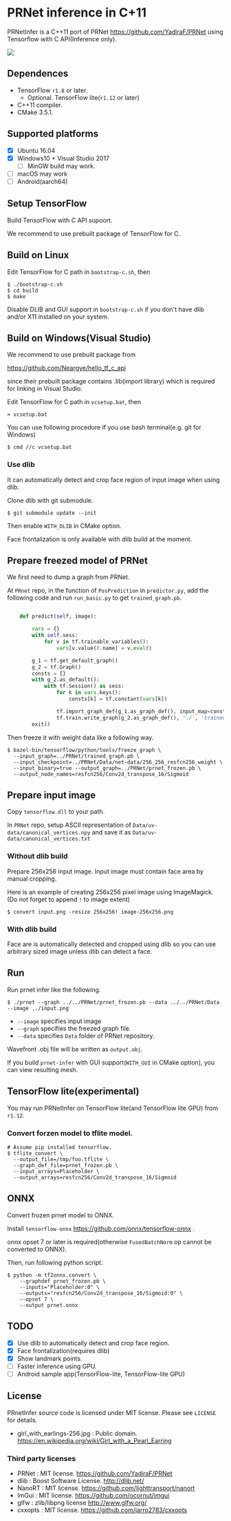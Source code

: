 # PRNet inference in C+11

PRNetInfer is a C++11 port of PRNet https://github.com/YadiraF/PRNet using Tensorflow with C API(Inference only).

![](images/earing-result.jpg)

## Dependences

* TensorFlow `r1.8` or later.
  * Optional. TensorFlow lite(`r1.12` or later)
* C++11 compiler.
* CMake 3.5.1.

## Supported platforms

* [x] Ubuntu 16.04
* [x] Windows10 + Visual Studio 2017
  * [ ] MinGW build may work.
* [ ] macOS may work
* [ ] Android(aarch64)

## Setup TensorFlow

Build TensorFlow with C API supoort.

We recommend to use prebuilt package of TensorFlow for C.

## Build on Linux

Edit TensorFlow for C path in `bootstrap-c.sh`, then

```
$ ./bootstrap-c.sh
$ cd build
$ make
```

Disable DLIB and GUI support in `bootstrap-c.sh` if you don't have dlib and/or X11 installed on your system.

## Build on Windows(Visual Studio)

We recommend to use prebuilt package from

https://github.com/Neargye/hello_tf_c_api

since their prebuilt package contains .lib(import library) which is required for linking in Visual Studio.

Edit TensorFlow for C path in `vcsetup.bat`, then

```
> vcsetup.bat
```

You can use following procedure if you use bash terminal(e.g. git for Windows)

```
$ cmd //c vcsetup.bat
```

### Use dlib

It can automatically detect and crop face region of input image when using dlib.

Clone dlib with git submodule.

```
$ git submodule update --init
```

Then enable `WITH_DLIB` in CMake option.

Face frontalization is only available with dlib build at the moment.


## Prepare freezed model of PRNet

We first need to dump a graph from PRNet.

At `PRnet` repo, in the function of `PosPrediction` in `predictor.py`, add the following code and run `run_basic.py` to get `trained_graph.pb`.

```py

    def predict(self, image):

        vars = {}
        with self.sess:
            for v in tf.trainable_variables():
                vars[v.value().name] = v.eval()

        g_1 = tf.get_default_graph()
        g_2 = tf.Graph()
        consts = {}
        with g_2.as_default():
            with tf.Session() as sess:
                for k in vars.keys():
                    consts[k] = tf.constant(vars[k])

                tf.import_graph_def(g_1.as_graph_def(), input_map=consts, name="")
                tf.train.write_graph(g_2.as_graph_def(), './', 'trained_graph.pb', as_text=False)
        exit()
```


Then freeze it with weight data like a following way.

```
$ bazel-bin/tensorflow/python/tools/freeze_graph \
  --input_graph=../PRNet/trained_graph.pb \
  --input_checkpoint=../PRNet/Data/net-data/256_256_resfcn256_weight \
  --input_binary=true --output_graph=../PRNet/prnet_frozen.pb \
  --output_node_names=resfcn256/Conv2d_transpose_16/Sigmoid
```

## Prepare input image

Copy `tensorflow.dll` to your path.

In `PRNet` repo, setup ASCII representation of `Data/uv-data/canonical_vertices.npy` and save it as `Data/uv-data/canonical_vertices.txt`

### Without dlib build

Prepare 256x256 input image. Input image must contain face area by manual cropping.

Here is an example of creating 256x256 pixel image using ImageMagick.
(Do not forget to append `!` to image extent)

```
$ convert input.png -resize 256x256! image-256x256.png
```

### With dlib build

Face are is automatically detected and cropped using dlib so you can use arbitrary sized image unless dlib can detect a face.

## Run

Run prnet infer like the following.

```
$ ./prnet --graph ../../PRNet/prnet_frozen.pb --data ../../PRNet/Data --image ../input.png
```

* `--image` specifies input image
* `--graph` specifies the freezed graph file.
* `--data` specifies `Data` folder of PRNet repository.

Wavefront .obj file will be written as `output.obj`.

If you build `prnet-infer` with GUI support(`WITH_GUI` in CMake option), you can view resulting mesh.


## TensorFlow lite(experimental)

You may run PRNetInfer on TensorFlow lite(and TensorFlow lite GPU) from `r1.12`.

### Convert forzen model to tflite model.

```
# Assume pip installed tensorflow.
$ tflite_convert \
  --output_file=/tmp/foo.tflite \
  --graph_def_file=prnet_frozen.pb \
  --input_arrays=Placeholder \
  --output_arrays=resfcn256/Conv2d_transpose_16/Sigmoid
```

## ONNX

Convert frozen prnet model to ONNX.

Install `tensorflow-onnx` https://github.com/onnx/tensorflow-onnx .

onnx opset 7 or later is required(otherwise `FusedBatchNorm` op cannot be converted to ONNX).

Then, run following python script.

```
$ python -m tf2onnx.convert \
    --graphdef prnet_frozen.pb \
    --inputs="Placeholder:0" \
    --outputs="resfcn256/Conv2d_transpose_16/Sigmoid:0" \
    --opset 7 \
    --output prnet.onnx
```

## TODO

* [x] Use dlib to automatically detect and crop face region.
* [x] Face frontalization(requires dlib)
* [x] Show landmark points.
* [ ] Faster inference using GPU.
* [ ] Android sample app(TensorFlow-lite, TensorFlow-lite GPU)

## License

PRnetInfer source code is licensed under MIT license. Please see `LICENSE` for details.

* girl_with_earlings-256.jpg : Public domain. https://en.wikipedia.org/wiki/Girl_with_a_Pearl_Earring

### Third party licenses

* PRNet : MIT license. https://github.com/YadiraF/PRNet
* dlib : Boost Software License. http://dlib.net/
* NanoRT : MIT license. https://github.com/lighttransport/nanort
* ImGui : MIT license. https://github.com/ocornut/imgui
* glfw : zlib/libpng license http://www.glfw.org/
* cxxopts : MIT license. https://github.com/jarro2783/cxxopts

